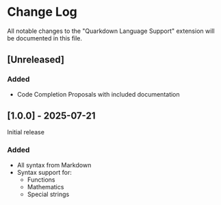 # Change Log

All notable changes to the "Quarkdown Language Support" extension will be documented in this file.

## [Unreleased]

### Added

- Code Completion Proposals with included documentation

## [1.0.0] - 2025-07-21

Initial release

### Added

- All syntax from Markdown
- Syntax support for:
  - Functions
  - Mathematics
  - Special strings